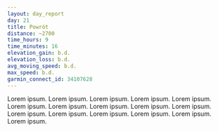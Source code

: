 ```yaml
---
layout: day_report
day: 21
title: Powrót
distance: ~2700
time_hours: 9
time_minutes: 16
elevation_gain: b.d.
elevation_loss: b.d.
avg_moving_speed: b.d.
max_speed: b.d.
garmin_connect_id: 34107628
---
```


Lorem ipsum. Lorem ipsum. Lorem ipsum. Lorem ipsum. Lorem ipsum. Lorem ipsum. Lorem ipsum. Lorem ipsum.
Lorem ipsum. Lorem ipsum. Lorem ipsum. Lorem ipsum. Lorem ipsum. Lorem ipsum. Lorem ipsum. Lorem ipsum.
